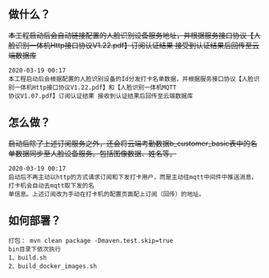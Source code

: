 ## 做什么？
~~本工程启动后会自动链接配置的人脸识别设备服务地址，并根据服务接口协议【人脸识别一体机Http接口协议V1.22.pdf】订阅认证结果
接受到认证结果后回传至云端数据库~~

    2020-03-19 00:17
    本工程启动后会根据配置的人脸识别设备的Id分发打卡名单数据，并根据服务接口协议【人脸识别一体机Http接口协议V1.22.pdf】和【人脸识别一体机MQTT
    协议V1.07.pdf】订阅认证结果 接收到认证结果后回传至云端数据库

## 怎么做？

~~启动后除了上述订阅服务之外，还会将云端考勤数据b_customer_basic表中的名单数据同步至人脸设备服务。包括图像数据、姓名等。~~
        
    2020-03-19 00:17
    启动后不再主动以http的方式请求订阅和下发打卡用户，而是主动往mqtt中间件中推送消息，打卡机会自动去mqtt取下发的名
    单信息。上述订阅改为手动在打卡机的配置页面配上订阅（回传）的地址。
        
## 如何部署？

    打包： mvn clean package -Dmaven.test.skip=true
    bin目录下依次执行 
    1、build.sh
    2、build_docker_images.sh
    
